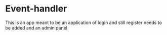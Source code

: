 # Event-handler
This is an app meant to be an application of login and still register needs to be added and an admin panel
